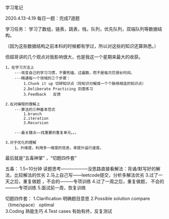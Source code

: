 学习笔记

2020.4.13-4.19
每日一题：完成7道题

学习任务：
学习了数组，链表，跳表，栈，队列，优先队列，双端队列等数据结构。

（因为这些数据结构之前本科的时候都有学过，所以对这些的知识还算熟悉。）

但超哥讲的几个观点对我影响很大，也是我这一个星期来最大的收获。

    1，在学习方法上
        ---改变自己的学习习惯，不要死磕，过遍数，而不是每次花很长时间。
        ---精通每一个领域的三个步骤：
            1.Chunk it up 切碎知识点（将知识分解成一个个脉络相连的知识点）
            2.Deliberate Practicing 刻意练习
            3.Feedback   反馈

    2.在对编程的理解上
        ---算法的三种基本范式
            1.branch
            2.iteration
            3.Recursion
        
        ---最关键点——找重要的重复单元。。。
    
    3.对于优化的理解
        1，升维度，利用多一维度的信息，来提升运行速度。



最后就是“五毒神掌” ，“切题四件套”

五毒：
1.5~10分钟  读题思考——————没思路直接看解法：背诵/默写好的解法，比较解法的优劣
2.马上自己写——leetcode提交，分析多解法优劣
3.过了一天之后，重复做题 ，不会的———专项训练
4.过了一周之后，重复做题， 不会的———专项训练
5.面试前一周，恢复训练

切题四件套：
1.Clarification        明确题目意思
2.Possible solution
    compare（time/space）
    optimal        
3.Coding               熟能生巧
4.Test cases           有始有终，反复测试